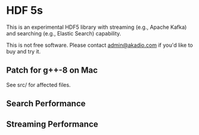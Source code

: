 # HDF 5s

  This is an experimental HDF5 library with streaming (e.g., Apache Kafka) and
 searching (e.g., Elastic Search) capability. 

  This is not free software. Please contact admin@akadio.com if you'd like to buy and try it.

## Patch for g++-8 on Mac

  See src/ for affected files.
  
## Search Performance
  
## Streaming Performance


  
  
  
